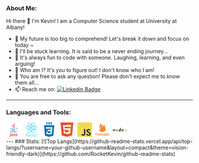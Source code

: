 ### About Me:
Hi there 👋 I'm Kevin!
I am a Computer Science student at University at Albany!
- 🔭 My future is too big to comprehend! Let's break it down and focus on today ~
- 🌱 I'll be stuck learning. It is said to be a never ending journey...
- 👯 It's always fun to code with someone. Laughing, learning, and even arguing!
- 🤔 Who am I? It's you to figure out! I don't know who I am!
- 💬 You are free to ask any question! Please don't expect me to know them all...
- 📫 Reach me on: [![Linkedin Badge](https://img.shields.io/badge/-Linkedin-blue?style=flat&logo=Linkedin&logoColor=white)](https://www.linkedin.com/in/kevin-chen-592191150/)
---
### Languages and Tools:
<div>
  <img src="https://github.com/devicons/devicon/blob/master/icons/java/java-original-wordmark.svg" title="Java" alt="Java" width="40" height="40"/>&nbsp;
  <img src="https://github.com/devicons/devicon/blob/master/icons/react/react-original-wordmark.svg" title="React" alt="React" width="40" height="40"/>&nbsp;
  <img src="https://github.com/devicons/devicon/blob/master/icons/css3/css3-plain-wordmark.svg"  title="CSS3" alt="CSS" width="40" height="40"/>&nbsp;
  <img src="https://github.com/devicons/devicon/blob/master/icons/html5/html5-original.svg" title="HTML5" alt="HTML" width="40" height="40"/>&nbsp;
  <img src="https://github.com/devicons/devicon/blob/master/icons/javascript/javascript-original.svg" title="JavaScript" alt="JavaScript" width="40" height="40"/>&nbsp;
  <img src="https://github.com/devicons/devicon/blob/master/icons/firebase/firebase-plain-wordmark.svg" title="Firebase" alt="Firebase" width="40" height="40"/>&nbsp;
  <img src="https://github.com/devicons/devicon/blob/master/icons/nodejs/nodejs-original-wordmark.svg" title="NodeJS" alt="NodeJS" width="40" height="40"/>&nbsp;
</div>
---
### Stats:
[![Top Langs](https://github-readme-stats.vercel.app/api/top-langs/?username=your-github-username&layout=compact&theme=vision-friendly-dark)](https://github.com/RocketKevin/github-readme-stats)
